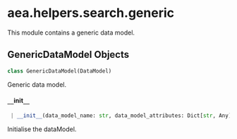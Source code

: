 <a name=".aea.helpers.search.generic"></a>
# aea.helpers.search.generic

This module contains a generic data model.

<a name=".aea.helpers.search.generic.GenericDataModel"></a>
## GenericDataModel Objects

```python
class GenericDataModel(DataModel)
```

Generic data model.

<a name=".aea.helpers.search.generic.GenericDataModel.__init__"></a>
#### `__`init`__`

```python
 | __init__(data_model_name: str, data_model_attributes: Dict[str, Any])
```

Initialise the dataModel.

